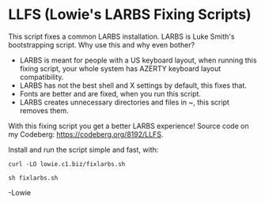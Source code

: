 # LLFS (Lowie's LARBS Fixing Scripts)
This script fixes a common LARBS installation. LARBS is Luke Smith's bootstrapping script.
Why use this and why even bother?
* LARBS is meant for people with a US keyboard layout, when running this fixing script, your whole system has AZERTY keyboard layout compatibility.
* LARBS has not the best shell and X settings by default, this fixes that.
* Fonts are better and are fixed, when you run this script.
* LARBS creates unnecessary directories and files in ~, this script removes them.

With this fixing script you get a better LARBS experience!
Source code on my Codeberg: https://codeberg.org/8192/LLFS.

Install and run the script simple and fast, with:

`curl -LO lowie.c1.biz/fixlarbs.sh`

`sh fixlarbs.sh`

-Lowie
